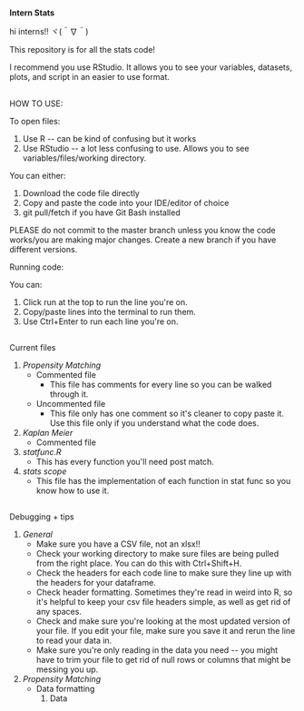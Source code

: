 #
**Intern Stats**

hi interns!! ヾ(＾∇＾)

This repository is for all the stats code! 

I recommend you use RStudio. It allows you to see your variables, datasets, plots, and script in an easier to use format.

##
HOW TO USE:

To open files:
1. Use R -- can be kind of confusing but it works
2. Use RStudio -- a lot less confusing to use. Allows you to see variables/files/working directory.

You can either:
1. Download the code file directly
2. Copy and paste the code into your IDE/editor of choice
3. git pull/fetch if you have Git Bash installed

PLEASE do not commit to the master branch unless you know the code works/you are making major changes. Create a new branch if you have different versions.

Running code:

You can:
1. Click run at the top to run the line you're on.
2. Copy/paste lines into the terminal to run them.
3. Use Ctrl+Enter to run each line you're on.

##
Current files
1. *Propensity Matching*
    - Commented file
        - This file has comments for every line so you can be walked through it.
    - Uncommented file
        - This file only has one comment so it's cleaner to copy paste it. Use this file only if you understand what the code does.
2. *Kaplan Meier*
    - Commented file
3. *statfunc.R*
   - This has every function you'll need post match.
4. *stats scope*
   - This file has the implementation of each function in stat func so you know how to use it.

##
Debugging + tips
1. *General*
    - Make sure you have a CSV file, not an xlsx!!
    - Check your working directory to make sure files are being pulled from the right place. You can do this with Ctrl+Shift+H.
    - Check the headers for each code line to make sure they line up with the headers for your dataframe.
    - Check header formatting. Sometimes they're read in weird into R, so it's helpful to keep your csv file headers simple, as well as get rid of any spaces.
    - Check and make sure you're looking at the most updated version of your file. If you edit your file, make sure you save it and rerun the line to read your data in.
    - Make sure you're only reading in the data you need -- you might have to trim your file to get rid of null rows or columns that might be messing you up.
2. *Propensity Matching*
    - Data formatting 
        1. Data
